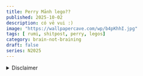 ```yaml
---
title: Perry Mảnh lego??
published: 2025-10-02
description: có vẻ vui :)
image: "https://wallpapercave.com/wp/b4pKhhI.jpg"
tags: [ rumi, shitpost, perry, legos]
category: brain-not-braining
draft: false
series: N2025
---
```

<details>
  <summary>Disclaimer</summary>
  ```
  
    Mọi câu truyện trong bài shitpost này đều không có thật, cái tên "Đỗ minh phát" được dịch theo vần âm theo một cách ngu si nhất có thể từ tên của Dr. Heinz Doofenshmirtz trong Phineas and Ferd <3
  ```</details>
  Truyền thuyết kể rằng, ngày xưa khi đang cố gắng ngăn chặn Đỗ Minh Phát khi hắn đang cố gắng biến cả thế giới thành những mảnh lego. Perry đã tới để ngăn cản hắn. Cả hai tung chiêu rất quyết liệt, bên nọ cản bước bên kia. Họ đã giao chiến được 2 tiếng đồng hồ. Perry đã hạ gục được Đõ Minh Phát, nhưng hắn lại ngã vào nút kích hoạt, sau đó đập đầu và lăn xuống nút tự hủy. Mũi tia lại đang chỉ vào người Perry, để cậu biến thành lego. Sau đó chiếc máy nổ tung, không cho perry cơ hội trở lại bình thường. Và từ đó chiếc meme này ra đời: <br/>
<img src="https://cdn.discordapp.com/attachments/1378741843508072554/1423635488744538173/perry_the_lego.jpg?ex=68e1075e&is=68dfb5de&hm=85f23ba2be4a8bbda4206836f6111d79b751fd500ead4ddfe416f924dda984b1&" alt= "perrythelegopiece"> <br/>

Mỗi ngày 1 tí meme :)
